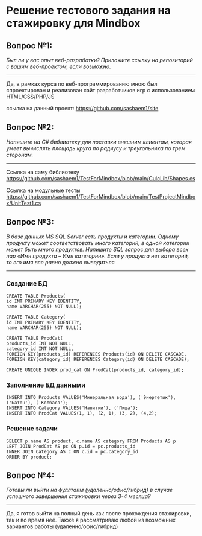 # Решение тестового задания на стажировку для Mindbox
## **Вопрос №1:**

_Был ли у вас опыт веб-разработки? Приложите ссылку на репозиторий с вашим веб-проектом, если возможно._

------------------------

Да, в рамках курса по веб-программированию мною был спроектирован и реализован сайт разработчиков игр с использованием HTML/CSS/PHP/JS

ссылка на данный проект: https://github.com/sashaem1/site

## **Вопрос №2:**

_Напишите на C# библиотеку для поставки внешним клиентам, которая умеет вычислять площадь круга по радиусу и треугольника по трем сторонам._

------------------------
Ссылка на саму библиотеку https://github.com/sashaem1/TestForMindbox/blob/main/CulcLib/Shapes.cs

Ссылка на модульные тесты https://github.com/sashaem1/TestForMindbox/blob/main/TestProjectMindbox/UnitTest1.cs

## **Вопрос №3:**

_В базе данных MS SQL Server есть продукты и категории. Одному продукту может соответствовать много категорий, в одной категории может быть много продуктов. Напишите SQL запрос для выбора всех пар «Имя продукта – Имя категории». Если у продукта нет категорий, то его имя все равно должно выводиться._

------------------------
### Создание БД
```
CREATE TABLE Products(
id INT PRIMARY KEY IDENTITY, 
name VARCHAR(255) NOT NULL);

CREATE TABLE Category(
id INT PRIMARY KEY IDENTITY,
name VARCHAR(255) NOT NULL);

CREATE TABLE ProdCat(
products_id INT NOT NULL,
category_id INT NOT NULL,
FOREIGN KEY(products_id) REFERENCES Products(id) ON DELETE CASCADE,
FOREIGN KEY(category_id) REFERENCES Category(id) ON DELETE CASCADE);

CREATE UNIQUE INDEX prod_cat ON ProdCat(products_id, category_id);
```
### Заполнение БД данными
```
INSERT INTO Products VALUES('Минеральная вода'), ('Энергетик'), ('Батон'), ('Колбаса');
INSERT INTO Category VALUES('Напитки'), ('Пища');
INSERT INTO ProdCat VALUES(1, 1), (2, 1), (3, 2), (4,2);
```

### Решение задачи
```
SELECT p.name AS product, c.name AS category FROM Products AS p
LEFT JOIN ProdCat AS pc ON p.id = pc.products_id
INNER JOIN Category AS c ON c.id = pc.category_id
ORDER BY product;
```

## **Вопрос №4:**

_Готовы ли выйти на фуллтайм (удаленно/офис/гибрид) в случае успешного завершения стажировки через 3-4 месяца?_

------------------------

Да, я готов выйти на полный день как после прохождения стажировки, так и во время неё. Также я рассматриваю любой из возможных вариантов работы (удаленно/офис/гибрид)
